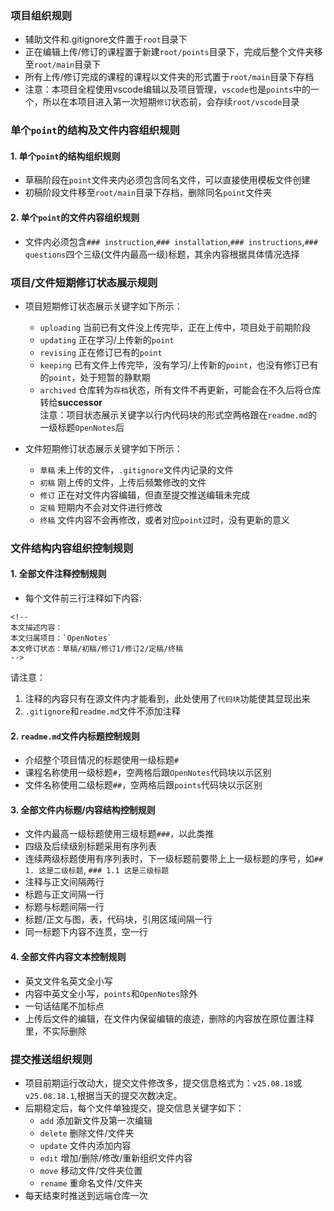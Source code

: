 <!--
本文描述内容：整个项目的结构组织，文件的内容组织
本文归属项目：`OpenNotes`
本文修订状态：初稿
-->


### 项目组织规则

- 辅助文件和.gitignore文件置于`root`目录下
- 正在编辑上传/修订的课程置于新建`root/points`目录下，完成后整个文件夹移至`root/main`目录下
- 所有上传/修订完成的课程的课程以文件夹的形式置于`root/main`目录下存档
- 注意：本项目全程使用vscode编辑以及项目管理，`vscode`也是`points`中的一个，所以在本项目进入第一次短期`修订`状态前，会存续`root/vscode`目录
  
### 单个`point`的结构及文件内容组织规则

#### 1. 单个`point`的结构组织规则

- 草稿阶段在`point`文件夹内必须包含同名文件，可以直接使用模板文件创建
- 初稿阶段文件移至`root/main`目录下存档，删除同名`point`文件夹

#### 2. 单个`point`的文件内容组织规则
- 文件内必须包含`### instruction`,`### installation`,`### instructions`,`### questions`四个三级(文件内最高一级)标题，其余内容根据具体情况选择

### 项目/文件短期修订状态展示规则

- 项目短期修订状态展示关键字如下所示：
    - `uploading` 当前已有文件没上传完毕，正在上传中，项目处于前期阶段
    - `updating` 正在学习/上传新的`point`
    - `revising` 正在修订已有的`point`
    - `keeping` 已有文件上传完毕，没有学习/上传新的`point`，也没有修订已有的`point`，处于短暂的静默期
    - `archived` 仓库转为`存档`状态，所有文件不再更新，可能会在不久后将仓库转给**successor**  
  注意：项目状态展示关键字以行内代码块的形式空两格跟在`readme.md`的一级标题`OpenNotes`后  

- 文件短期修订状态展示关键字如下所示：
    - `草稿` 未上传的文件，`.gitignore`文件内记录的文件
    - `初稿` 刚上传的文件，上传后频繁修改的文件
    - `修订` 正在对文件内容编辑，但直至提交推送编辑未完成
    - `定稿` 短期内不会对文件进行修改
    - `终稿` 文件内容不会再修改，或者对应`point`过时，没有更新的意义

### 文件结构内容组织控制规则

#### 1. 全部文件注释控制规则

- 每个文件前三行注释如下内容:
```
<!--
本文描述内容：
本文归属项目：`OpenNotes`
本文修订状态：草稿/初稿/修订1/修订2/定稿/终稿
-->
```
请注意：
1. 注释的内容只有在源文件内才能看到，此处使用了`代码块`功能使其显现出来
2. `.gitignore`和`readme.md`文件不添加注释

#### 2. `readme.md`文件内标题控制规则

- 介绍整个项目情况的标题使用一级标题`#`
- 课程名称使用一级标题`#`，空两格后跟`OpenNotes`代码块以示区别
- 文件名称使用二级标题`##`，空两格后跟`points`代码块以示区别

#### 3. 全部文件内标题/内容结构控制规则

- 文件内最高一级标题使用三级标题`###`，以此类推
- 四级及后续级别标题采用有序列表
- 连续两级标题使用有序列表时，下一级标题前要带上上一级标题的序号，如`## 1. 这是二级标题`, `### 1.1 这是三级标题`
- 注释与正文间隔两行
- 标题与正文间隔一行
- 标题与标题间隔一行
- 标题/正文与图，表，代码块，引用区域间隔一行
- 同一标题下内容不连贯，空一行

#### 4. 全部文件内容文本控制规则

- 英文文件名英文全小写
- 内容中英文全小写，`points`和`OpenNotes`除外
- 一句话结尾不加标点
- 上传后文件的编辑，在文件内保留编辑的痕迹，删除的内容放在原位置注释里，不实际删除

### 提交推送组织规则

- 项目前期运行改动大，提交文件修改多，提交信息格式为：`v25.08.18`或`v25.08.18.1`,根据当天的提交次数决定。
- 后期稳定后，每个文件单独提交，提交信息关键字如下：
    - `add` 添加新文件及第一次编辑
    - `delete` 删除文件/文件夹
    - `update` 文件内添加内容
    - `edit` 增加/删除/修改/重新组织文件内容
    - `move` 移动文件/文件夹位置
    - `rename` 重命名文件/文件夹
- 每天结束时推送到远端仓库一次